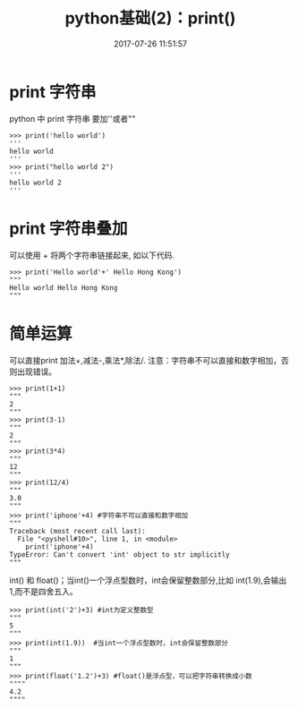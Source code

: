 ﻿---
layout: '[post]'
title: python基础(2)：print()
date: 2017-07-26 11:51:57
tags: [python]
categories: [python基础]
---


# print 字符串

python 中 print 字符串 要加''或者""
```
>>> print('hello world')
'''
hello world
'''
>>> print("hello world 2")
'''
hello world 2
'''
```
# print 字符串叠加

可以使用 + 将两个字符串链接起来, 如以下代码.
```
>>> print('Hello world'+' Hello Hong Kong')
"""
Hello world Hello Hong Kong
"""
```
# 简单运算

可以直接print 加法+,减法-,乘法*,除法/. 注意：字符串不可以直接和数字相加，否则出现错误。
```
>>> print(1+1)
"""
2
"""
>>> print(3-1)
"""
2
"""
>>> print(3*4)
"""
12
"""
>>> print(12/4)
"""
3.0
"""
>>> print('iphone'+4) #字符串不可以直接和数字相加
"""
Traceback (most recent call last):
  File "<pyshell#10>", line 1, in <module>
    print('iphone'+4)
TypeError: Can't convert 'int' object to str implicitly
"""
```
int() 和 float()；当int()一个浮点型数时，int会保留整数部分,比如 int(1.9),会输出1,而不是四舍五入。
```
>>> print(int('2')+3) #int为定义整数型
"""
5
"""
>>> print(int(1.9))  #当int一个浮点型数时，int会保留整数部分
"""
1
"""
>>> print(float('1.2')+3) #float()是浮点型，可以把字符串转换成小数
""""
4.2
""""

```


